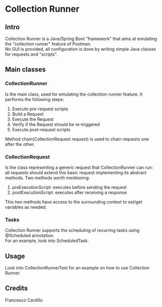 # Collection Runner

## Intro

Collection Runner is a Java/Spring Boot "framework" that aims at emulating the "collection runner" feature of Postman. </br>
No GUI is provided, all configuration is done by writing simple Java classes for requests and "scripts".

## Main classes

### CollectionRunner

Is the main class, used for emulating the collection-runner feature.
It performs the following steps:

1. Execute pre-request scripts
2. Build a Request
3. Execute the Request
4. Verify if the Request should be re-triggered
5. Execute post-request scripts

Method chain(CollectionRequest request) is used to chain requests one after the other.

### CollectionRequest

Is the class representing a generic request that CollectionRunner can run: </br>
all requests should extend this basic request implementing its abstract methods.
Two methods worth mentioning:

1. preExecutionScript: executes before sending the request
2. postExecutionScript: executes after receiving a response

This two methods have access to the surrounding context to set/get variables as needed.

### Tasks

Collection Runner supports the scheduling of recurring tasks using @Scheduled annotation. </br>
For an example, look into ScheduledTask.

## Usage

Look into CollectionRunnerTest for an example on how to use Collection Runner.

## Credits

Francesco Cardillo
